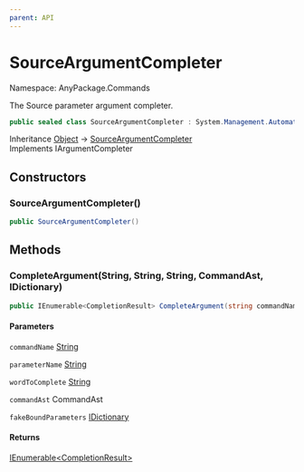 ```yaml
---
parent: API
---
```


# SourceArgumentCompleter

Namespace: AnyPackage.Commands

The Source parameter argument completer.

```csharp
public sealed class SourceArgumentCompleter : System.Management.Automation.IArgumentCompleter
```

Inheritance [Object](https://docs.microsoft.com/en-us/dotnet/api/system.object) → [SourceArgumentCompleter](./anypackage.commands.sourceargumentcompleter.md)<br>
Implements IArgumentCompleter

## Constructors

### **SourceArgumentCompleter()**

```csharp
public SourceArgumentCompleter()
```

## Methods

### **CompleteArgument(String, String, String, CommandAst, IDictionary)**

```csharp
public IEnumerable<CompletionResult> CompleteArgument(string commandName, string parameterName, string wordToComplete, CommandAst commandAst, IDictionary fakeBoundParameters)
```

#### Parameters

`commandName` [String](https://docs.microsoft.com/en-us/dotnet/api/system.string)<br>

`parameterName` [String](https://docs.microsoft.com/en-us/dotnet/api/system.string)<br>

`wordToComplete` [String](https://docs.microsoft.com/en-us/dotnet/api/system.string)<br>

`commandAst` CommandAst<br>

`fakeBoundParameters` [IDictionary](https://docs.microsoft.com/en-us/dotnet/api/system.collections.idictionary)<br>

#### Returns

[IEnumerable&lt;CompletionResult&gt;](https://docs.microsoft.com/en-us/dotnet/api/system.collections.generic.ienumerable-1)<br>
